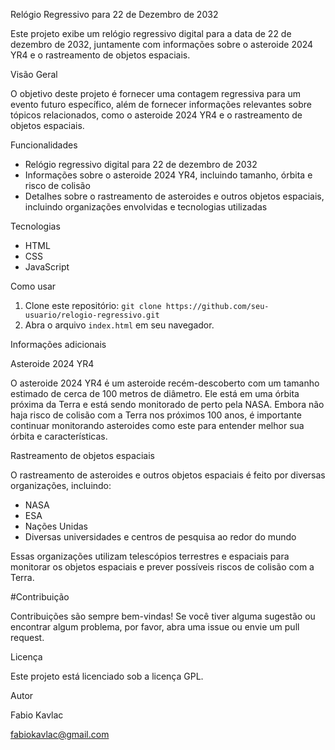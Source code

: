 Relógio Regressivo para 22 de Dezembro de 2032

Este projeto exibe um relógio regressivo digital para a data de 22 de dezembro de 2032, juntamente com informações sobre o asteroide 2024 YR4 e o rastreamento de objetos espaciais.

Visão Geral

O objetivo deste projeto é fornecer uma contagem regressiva para um evento futuro específico, além de fornecer informações relevantes sobre tópicos relacionados, como o asteroide 2024 YR4 e o rastreamento de objetos espaciais.

Funcionalidades

*   Relógio regressivo digital para 22 de dezembro de 2032
*   Informações sobre o asteroide 2024 YR4, incluindo tamanho, órbita e risco de colisão
*   Detalhes sobre o rastreamento de asteroides e outros objetos espaciais, incluindo organizações envolvidas e tecnologias utilizadas

Tecnologias

*   HTML
*   CSS
*   JavaScript

Como usar

1.  Clone este repositório: `git clone https://github.com/seu-usuario/relogio-regressivo.git`
2.  Abra o arquivo `index.html` em seu navegador.

Informações adicionais

Asteroide 2024 YR4

O asteroide 2024 YR4 é um asteroide recém-descoberto com um tamanho estimado de cerca de 100 metros de diâmetro. Ele está em uma órbita próxima da Terra e está sendo monitorado de perto pela NASA. Embora não haja risco de colisão com a Terra nos próximos 100 anos, é importante continuar monitorando asteroides como este para entender melhor sua órbita e características.

Rastreamento de objetos espaciais

O rastreamento de asteroides e outros objetos espaciais é feito por diversas organizações, incluindo:

*   NASA
*   ESA
*   Nações Unidas
*   Diversas universidades e centros de pesquisa ao redor do mundo

Essas organizações utilizam telescópios terrestres e espaciais para monitorar os objetos espaciais e prever possíveis riscos de colisão com a Terra.

#Contribuição

Contribuições são sempre bem-vindas! Se você tiver alguma sugestão ou encontrar algum problema, por favor, abra uma issue ou envie um pull request.

Licença

Este projeto está licenciado sob a licença GPL.

Autor

Fabio Kavlac 

fabiokavlac@gmail.com
